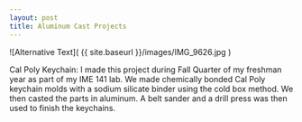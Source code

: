 ```yaml
---
layout: post
title: Aluminum Cast Projects
---
```


![Alternative Text]( {{ site.baseurl }}/images/IMG_9626.jpg )


Cal Poly Keychain:
I made this project during Fall Quarter of my freshman year as part of my IME 141 lab. We made chemically bonded Cal Poly keychain molds with a sodium silicate binder using the cold box method. We then casted the parts in aluminum. A belt sander and a drill press was then used to finish the keychains.
